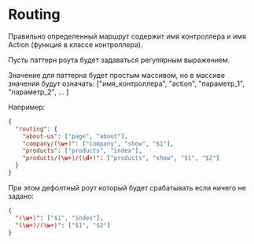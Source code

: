 Routing
=========

Правильно определенный маршрут содержит имя контроллера и имя Action (функция в классе контроллера).

Пусть паттерн роута будет задаваться регулярным выражением.

Значение для паттерна будет простым массивом, но в массиве значения будут означать:
["имя_контроллера", "action", "параметр_1", "параметр_2", ... ]

Например:
```json
{
  "routing": {
    "about-us": ["page", "about"],
    "company/(\w+)": ["company", "show", "$1"],
    "products": ["products", "index"],
    "products/(\w+)/(\d+)": ["products", "show", "$1", "$2"]
  }
}
```

При этом дефолтный роут который будет срабатывать если ничего не задано:
```json
{
  "(\w+)": ["$1", "index"],
  "(\w+)/(\w+)": ["$1", "$2"]
}
```  
